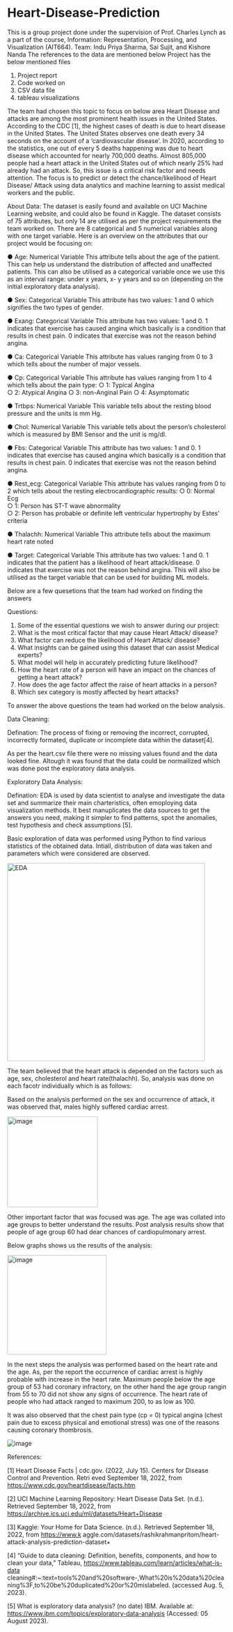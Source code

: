 # Heart-Disease-Prediction
This is a group project done under the supervision of Prof. Charles Lynch as a part of the course, Information: Representation, Processing, and Visualization (AIT664).
Team: Indu Priya Sharma, Sai Sujit, and Kishore Nanda
The references to the data are mentioned below
Project has the below mentioned files
  1. Project report
  2. Code worked on
  3. CSV data file
  4. tableau visualizations

The team had chosen this topic to focus on below area
      Heart Disease and attacks are among the most prominent health issues in the United States. According to the CDC [1], the highest cases of death is due to heart disease in the United States. The United States observes one death every 34 seconds on the account of a ‘cardiovascular disease’. In 2020, according to the statistics, one out of every 5 deaths happening was due to heart disease which accounted for nearly 700,000 deaths. Almost 805,000 people had a heart attack in the United States out of which nearly 25% had already had an attack. So, this issue is a critical risk factor and needs attention. The focus is to predict or detect the chance/likelihood of Heart Disease/ Attack using data analytics and machine learning to assist medical workers and the public.

About Data:
  The dataset is easily found and available on UCI Machine Learning website, and could also be found in Kaggle. The dataset consists of 75 attributes, but only 14 are utilised as per the project requirements the team worked on. There are 8 categorical and 5 numerical variables along with one target variable. Here is an overview on the attributes that our project would be focusing on:
  
  ●	Age: Numerical Variable
         This attribute tells about the age of the patient. This can help us understand the distribution of affected and unaffected patients. 
         This can also be utilised as a categorical variable once we use this as an interval range: under x years, x- y years and so on 
         (depending on the initial exploratory data analysis).
	 
  ●	Sex: Categorical Variable
         This attribute has two values: 1 and 0 which signifies the two types of gender.
	 
  ●	Exang: Categorical Variable
           This attribute has two values: 1 and 0.
           1 indicates that exercise has caused angina which basically is a condition that results in 
           chest pain.
           0 indicates that exercise was not the reason behind angina.	
	   
  ●	Ca: Categorical Variable
        This attribute has values ranging from 0 to 3 which tells about the number of major vessels.
  
  ●	Cp: Categorical Variable
        This attribute has values ranging from 1 to 4 which tells about the pain type:
        ○  1: Typical Angina									
        ○  2: Atypical Angina
        ○  3: non-Anginal Pain
        ○  4: Asymptomatic		
  
  ●	Trtbps: Numerical Variable
            This variable tells about the resting blood pressure and the units is mm Hg.		
  
  ●	Chol: Numerical Variable
          This variable tells about the person’s cholesterol which is measured by BMI Sensor and the unit is mg/dl.		
  
  ●	Fbs: Categorical Variable
         This attribute has two values: 1 and 0.
         1 indicates that exercise has caused angina which basically is a condition that results in chest pain.
         0 indicates that exercise was not the reason behind angina.
  
  ●	Rest_ecg: Categorical Variable
              This attribute has values ranging from 0 to 2 which tells about the resting electrocardiographic results:	
              ○  0: Normal Ecg					
              ○  1: Person has ST-T wave abnormality							
              ○  2: Person has probable or definite left ventricular hypertrophy by Estes’ criteria
 
  ●	Thalachh: Numerical Variable
              This attribute tells about the maximum heart rate noted
  
  ●	Target: Categorical Variable
            This attribute has two values: 1 and 0.
             1 indicates that the patient has a likelihood of heart attack/disease.
             0 indicates that exercise was not the reason behind angina.
            This will also be utilised as the target variable that can be used for building ML models.

Below are a few quesetions that the team had worked on finding the answers
					 				
Questions:

1.	Some of the essential questions we wish to answer during our project:
2.	What is the most critical factor that may cause Heart Attack/ disease?
3.	What factor can reduce the likelihood of Heart Attack/ disease?
4.	What insights can be gained using this dataset that can assist Medical experts?
5.	What model will help in accurately predicting future likelihood? 
6.	How the heart rate of a person will have an impact on the chances of getting a heart attack?
7.	How does the age factor affect the raise of heart attacks in a person?
8.	Which sex category is mostly affected by heart attacks?

To answer the above questions the team had worked on the below analysis.

Data Cleaning:

Defination: The process of fixing or removing the incorrect, corrupted, incorrectly formated, duplicate or incomplete data within the dataset[4].

As per the heart.csv file there were no missing values found and the data looked fine. Altough it was found that the data could be normailized which was done post the exploratory data analysis.

Exploratory Data Analysis:

Defination: EDA is used by data scientist to analyse and investigate the data set and summarize their main charteristics, often emoploying data visualization methods. It best manuplicates the data sources to get the answers you need, making it simpler to find patterns, spot the anomalies, test hypothesis and check assumptions [5].

Basic exploration of data was performed using Python to find various statistics of the obtained data. Intiall, distribution of data was taken and parameters which were considered are observed.

<img width="454" alt="EDA" src="https://github.com/indupsharma/Heart-Disease-Prediction/assets/133023339/8a4d7dc9-03da-4ff5-8eac-6ef1c8c6fffd">

The team believed that the heart attack is depended on the factors such as age, sex, cholesterol and heart rate(thalachh). So, analysis was done on each facotr individually which is as follows:

Based on the analysis performed on the sex and occurrence of attack, it was observed that, males highly suffered cardiac arrest.

<img width="208" alt="image" src="https://github.com/indupsharma/Heart-Disease-Prediction/assets/133023339/3ade663e-78de-4c1e-9835-4c9e3671c341">

Other important factor that was focused was age. The age was collated into age groups to better understand the results. Post analysis results show that people of age group 60 had dear chances of cardiopulmonary arrest.

Below graphs shows us the results of the analysis:

<img width="228" alt="image" src="https://github.com/indupsharma/Heart-Disease-Prediction/assets/133023339/c8962589-2905-4b0c-919b-6699cf186786">

In the next steps the analysis was performed based on the heart rate and the age. As, per the report the occurrence of cardiac arrest is highly probable with increase in the heart rate. Maximum people below the age group of 53 had coronary infractory, on the other hand the age group rangin from 55 to 70 did not show any signs of occurrence. The heart rate of people who had attack ranged to maximum 200, to as low as 100.

It was also observed that the chest pain type (cp = 0) typical angina (chest pain due to excess physical and emotional stress) was one of the reasons causing coronary thombrosis.


  ![image](https://github.com/indupsharma/Heart-Disease-Prediction/assets/133023339/1b89b757-893b-4ca3-a731-1f669c3646d6)


















References: 

[1] Heart Disease Facts | cdc.gov. (2022, July 15). Centers for Disease Control and Prevention. Retri eved September 18, 2022, from https://www.cdc.gov/heartdisease/facts.htm 

[2] UCI Machine Learning Repository: Heart Disease Data Set. (n.d.). Retrieved September 18, 2022, from https://archive.ics.uci.edu/ml/datasets/Heart+Disease 

[3] Kaggle: Your Home for Data Science. (n.d.). Retrieved September 18, 2022, from https://www.k aggle.com/datasets/rashikrahmanpritom/heart-attack-analysis-prediction-dataset+

[4] “Guide to data cleaning: Definition, benefits, components, and how to clean your data,” Tableau, https://www.tableau.com/learn/articles/what-is-data cleaning#:~:text=tools%20and%20software-,What%20is%20data%20cleaning%3F,to%20be%20duplicated%20or%20mislabeled. (accessed Aug. 5, 2023). 

[5] What is exploratory data analysis? (no date) IBM. Available at: https://www.ibm.com/topics/exploratory-data-analysis (Accessed: 05 August 2023). 



